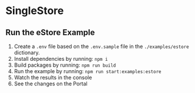 # SingleStore

## Run the eStore Example

1. Create a `.env` file based on the `.env.sample` file in the `./examples/estore` dictionary.
2. Install dependencies by running: `npm i`
3. Build packages by running: `npm run build`
4. Run the example by running: `npm run start:examples:estore`
5. Watch the results in the console
6. See the changes on the Portal
